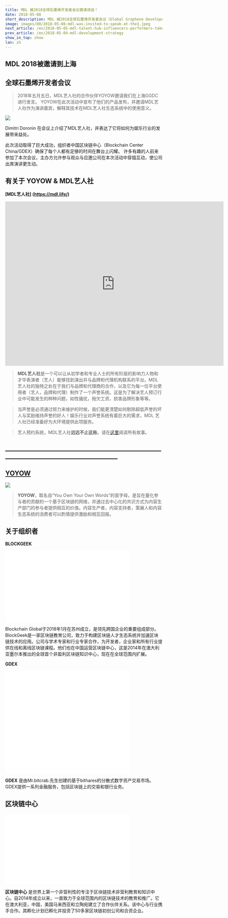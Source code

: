 ```yaml
---
title: MDL 被2018全球石墨烯开发者会议邀请讲话！
date: 2018-05-08
short_description: MDL 被2018全球石墨烯开发者会议（Global Graphene Developer Conference）邀请讲话!
image: images/80/2018-05-08-mdl-was-invited-to-speak-at-the1.jpeg
next_article: /en/2018-05-05-mdl-talent-hub-influencers-performers-take-note
prev_article: /en/2018-05-04-mdl-development-strategy
show_in_top: show
lan: zh
---
```


## MDL 2018被邀请到上海
## 全球石墨烯开发者会议

>2018年五月五日，MDL艺人社的合作伙伴YOYOW邀请我们在上海GGDC进行发言。 YOYOW在此次活动中宣布了他们的产品发布，并邀请MDL艺人社作为演讲嘉宾，解释其技术在MDL艺人社生态系统中的使用意义。

![](/images/80/2018-05-08-mdl-was-invited-to-speak-at-the2.jpeg)

Dimitri Doronin 在会议上介绍了MDL艺人社，并表达了它将如何为娱乐行业的发展带来益处。

此次活动取得了巨大成功，组织者中国区块链中心（Blockchain Center China/GDEX）确保了每个人都有足够的时间在舞台上闪耀。
许多有趣的人前来参加了本次会议，主办方允许参与观众与应邀公司在本次活动中穿插互动，使公司出席演讲更生动。

## 有关于 YOYOW & MDL艺人社

**[MDL艺人社] (https://mdl.life/)**

<iframe width="700" height="525" src="https://www.youtube.com/embed/iUO7qL4xPSw" frameborder="0" allow="autoplay; encrypted-media" allowfullscreen></iframe>

>**MDL艺人社**是一个可以让从初学者和专业人士的所有阶层的影响力人物和才华表演者（艺人）能够找到演出并与品牌和代理机构联系的平台。MDL 艺人社的独特之处在于我们与品牌和代理商的合作，以及它为每一位平台使用者（艺人，品牌和代理）制作了一个声誉系统。这是为了解决艺人预订行业中可能发生的种种问题，如性骚扰，拖欠工资，损害品牌形象等等。

>当声誉是必须通过努力来维护的时候，我们能更清楚如何剔除超低声誉的坏人与奖励维持声誉的好人！娱乐行业对声誉系统有着巨大的需求，MDL 艺人社已经准备好为大环境提供此项服务。

>艺人预约系统，MDL艺人社**远远不止这些**。请在[这里](https://medium.com/@dd_96182/mdl-talent-hub-influencers-performers-take-note-978f03924621)阅读所有故事。

## ______________________________________________________________________________________

## [YOYOW](https://yoyow.org/)



![](/images/80/2018-05-08-mdl-was-invited-to-speak-at-the3.png)

>**YOYOW**，取名自“You Own Your Own Words”的首字母，是旨在量化参与者的贡献的一个基于区块链的网络，并通过去中心化的共识方式为内容生产部门的参与者提供相互的价值。内容生产者，内容支持者，策展人和内容生态系统的消费者可以酌情提供激励和相互回报。

## 关于组织者

**BLOCKGEEK**

<iframe width="400" height="225" src="/images/80/2018-05-08-mdl-was-invited-to-speak-at-the6.png" frameborder="0" ></iframe>

Blockchain Global于2018年1月在苏州成立，是领先跨国企业的重要组成部分。BlockGeek是一家区块链教育公司，致力于构建区块链人才生态系统并加速区块链技术的应用。公司与学术专家和行业专家合作，为开发者，企业家和所有行业提供在线和离线区块链课程。他们也在中国运营区块链中心，这是2014年在澳大利亚墨尔本推出的全球首个非盈利区块链知识中心，现在在全球范围内扩展。

**GDEX**

<iframe width="400" height="325" src="/images/80/2018-05-08-mdl-was-invited-to-speak-at-the4.png" frameborder="0" ></iframe>


**GDEX** 是由Mr.bitcrab.先生创建的基于bithares的分散式数字资产交易市场。GDEX提供一系列金融服务，包括区块链上的交易和银行业务。

## 区块链中心


<iframe width="400" height="225" src="/images/80/2018-05-08-mdl-was-invited-to-speak-at-the5.png" frameborder="0" ></iframe>


**区块链中心** 是世界上第一个非营利性的专注于区块链技术非营利教育和知识中心。自2014年成立以来，一直致力于全球范围内的区块链技术的教育和推广。它在澳大利亚，中国，美国马来西亚和立陶宛建立了合作伙伴关系。该中心与行业携手合作。其孵化计划已孵化并投资了50多家区块链初创公司和合资企业。
